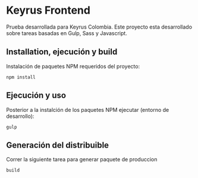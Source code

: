 # Keyrus Frontend
Prueba desarrollada para Keyrus Colombia. Este proyecto esta desarrollado sobre tareas basadas en Gulp, Sass y Javascript.

## Installation, ejecución y build
Instalación de paquetes NPM requeridos del proyecto:
```
npm install
```

## Ejecución y uso
Posterior a la instalción de los paquetes NPM ejecutar (entorno de desarrollo):
```
gulp
```

## Generación del distribuible
Correr la siguiente tarea para generar paquete de produccion
```
build
```